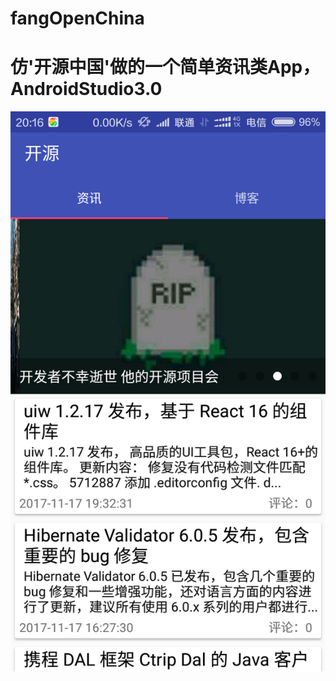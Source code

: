 # fangOpenChina
仿'开源中国'做的一个简单资讯类App，AndroidStudio3.0
====
![](https://github.com/xiaoyuan199/fangOpenChina/blob/master/jietu/Screenshot_2017-11-17-20-16-54_com.example.my_ope.png) 
